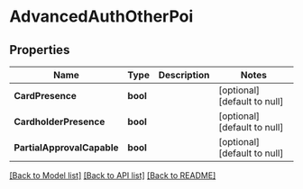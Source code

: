 # AdvancedAuthOtherPoi

## Properties
Name | Type | Description | Notes
------------ | ------------- | ------------- | -------------
**CardPresence** | **bool** |  | [optional] [default to null]
**CardholderPresence** | **bool** |  | [optional] [default to null]
**PartialApprovalCapable** | **bool** |  | [optional] [default to null]

[[Back to Model list]](../README.md#documentation-for-models) [[Back to API list]](../README.md#documentation-for-api-endpoints) [[Back to README]](../README.md)


